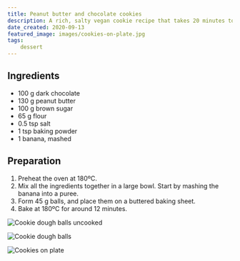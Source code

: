 ```yaml
---
title: Peanut butter and chocolate cookies
description: A rich, salty vegan cookie recipe that takes 20 minutes to make and never fails to please.
date_created: 2020-09-13
featured_image: images/cookies-on-plate.jpg
tags:
    dessert
---
```


## Ingredients

- 100 g dark chocolate
- 130 g peanut butter
- 100 g brown sugar
- 65 g flour
- 0.5 tsp salt
- 1 tsp baking powder
- 1 banana, mashed

## Preparation

1. Preheat the oven at 180ºC.
2. Mix all the ingredients together in a large bowl. Start by mashing the banana into a puree.
3. Form 45 g balls, and place them on a buttered baking sheet.
4. Bake at 180ºC for around 12 minutes.

![Cookie dough balls uncooked](/images/cookie-dough-balls-uncooked.jpg)

![Cookie dough balls](/images/cookie-dough-balls.jpg)

![Cookies on plate](/images/cookies-on-plate.jpg)


